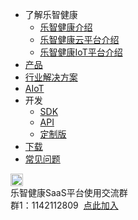 * 了解乐智健康
    * [乐智健康介绍](/home/aboutus/introduce)
    * [乐智健康云平台介绍](/home/aboutus/introduce-cloud)
    * [乐智健康IoT平台介绍](/home/aboutus/introduce-iot)
* [产品](/product/README)
* [行业解决方案](/solution/README)
* [AIoT](/AIoT/README)
* 开发
    * [SDK](/develop/sdk/README)
    * [API](/develop/api/README)
    * [定制版](/home/aboutus/introduce-iot)
* [下载](/download/README)
* [常见问题](/FAQ/README)
<div class="contact-box">
  <div class="contact-item">
    <img src="//img-cdn-qiniu.dcloud.net.cn/uniapp/doc/qq@2x.png" width="20" height="20"/>
    <div class="contact-smg">
       <div>乐智健康SaaS平台使用交流群</div>
    <div>群1：1142112809 &nbsp;<a target="_blank" href="//shang.qq.com/wpa/qunwpa?idkey=fafdasfas">点此加入</a></div>
    </div>
  </div>
</div>